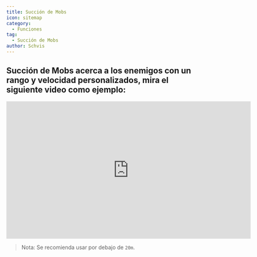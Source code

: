 ```yaml
---
title: Succión de Mobs
icon: sitemap
category:
  - Funciones
tag:
  - Succión de Mobs
author: Schvis
---
```


## Succión de Mobs acerca a los enemigos con un rango y velocidad personalizados, mira el siguiente video como ejemplo:

<iframe width="640" height="360" src="https://www.youtube.com/embed/KNzVgG_V10I?list=PL5eI1Tb64p56g27qfYk7VuFTz4FK6YrKa" title="Korepi - Mob Vacuum" frameborder="0" allow="accelerometer; autoplay; clipboard-write; encrypted-media; gyroscope; picture-in-picture; web-share" allowfullscreen></iframe>

> Nota: Se recomienda usar por debajo de `20m`.
